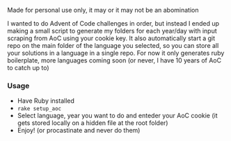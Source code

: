 Made for personal use only, it may or it may not be an abomination


I wanted to do Advent of Code challenges in order, but instead I ended up making a small script to generate my folders for each year/day with input scraping from AoC using your cookie key.
It also automatically start a git repo on the main folder of the language you selected, so you can store all your solutions in a language in a single repo.
For now it only generates ruby boilerplate, more languages coming soon (or never, I have 10 years of AoC to catch up to)

### Usage
- Have Ruby installed
- `rake setup_aoc`
- Select language, year you want to do and enteder your AoC cookie (it gets stored locally on a hidden file at the root folder)
- Enjoy! (or procastinate and never do them)
